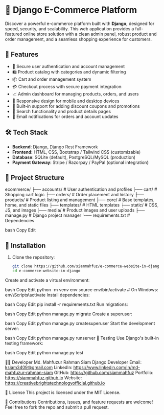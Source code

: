 # 🛒 Django E-Commerce Platform

Discover a powerful e-commerce platform built with **Django**, designed for speed, security, and scalability. This web application provides a full-featured online store solution with a clean admin panel, robust product and order management, and a seamless shopping experience for customers.

## 🚀 Features

- 🔐 Secure user authentication and account management  
- 🛍️ Product catalog with categories and dynamic filtering  
- 📦 Cart and order management system  
- 💳 Checkout process with secure payment integration  
- 📈 Admin dashboard for managing products, orders, and users  
- 📱 Responsive design for mobile and desktop devices  
- 🧩 Built-in support for adding discount coupons and promotions  
- 🔎 Search functionality and product details pages  
- 📧 Email notifications for orders and account updates

## 🛠️ Tech Stack

- **Backend**: Django, Django Rest Framework  
- **Frontend**: HTML, CSS, Bootstrap / Tailwind CSS (customizable)  
- **Database**: SQLite (default), PostgreSQL/MySQL (production)  
- **Payment Gateway**: Stripe / Razorpay / PayPal (optional integration)

## 📁 Project Structure

ecommerce/
├── accounts/ # User authentication and profiles
├── cart/ # Shopping cart logic
├── orders/ # Order placement and history
├── products/ # Product listing and management
├── core/ # Base templates, home, and static files
├── templates/ # HTML templates
├── static/ # CSS, JS, and images
├── media/ # Product images and user uploads
├── manage.py # Django project manager
└── requirements.txt # Dependencies

bash
Copy
Edit

## 🚧 Installation

1. Clone the repository:
   ```bash
   git clone https://github.com/siammahfuz/e-commerce-website-in-django/
   cd e-commerce-website-in-django
Create and activate a virtual environment:

bash
Copy
Edit
python -m venv env
source env/bin/activate  # On Windows: env\Scripts\activate
Install dependencies:

bash
Copy
Edit
pip install -r requirements.txt
Run migrations:

bash
Copy
Edit
python manage.py migrate
Create a superuser:

bash
Copy
Edit
python manage.py createsuperuser
Start the development server:

bash
Copy
Edit
python manage.py runserver
🧪 Testing
Use Django's built-in testing framework:

bash
Copy
Edit
python manage.py test

👨‍💻 Developer
Md. Mahfuzur Rahman Siam
Django Developer
Email: ksiam3409@gmail.com
LinkedIn: https://www.linkedin.com/in/md-mahfuzur-rahman-siam
GitHub: https://github.com/siammahfuz
Portfolio: https://siammahfuz.github.io
Website: https://creativebrightstechnologyofficial.github.io

📄 License
This project is licensed under the MIT License.

🙌 Contributions
Contributions, issues, and feature requests are welcome! Feel free to fork the repo and submit a pull request.
